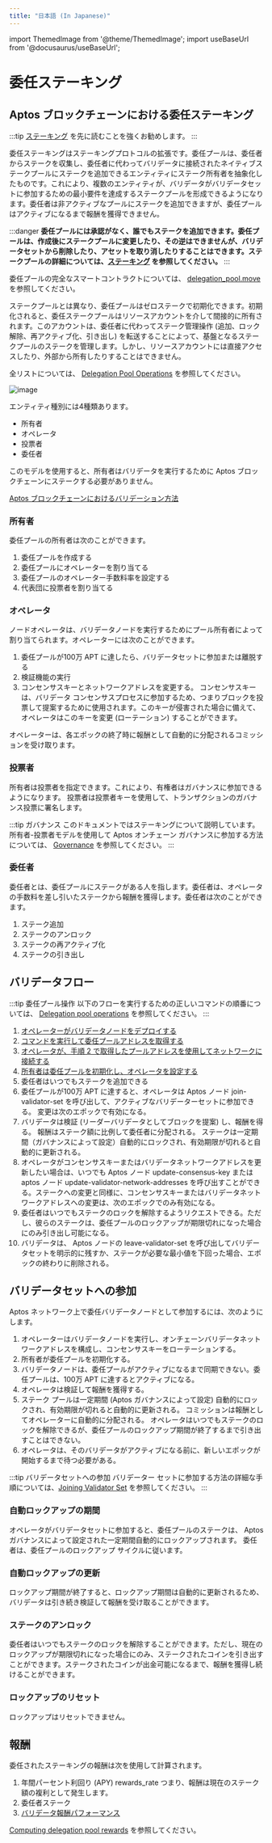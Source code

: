 ```yaml
---
title: "日本語 (In Japanese)"
---
```


import ThemedImage from '@theme/ThemedImage';
import useBaseUrl from '@docusaurus/useBaseUrl';

# 委任ステーキング

## Aptos ブロックチェーンにおける委任ステーキング

:::tip
[ステーキング](../staking/in-japanese.md) を先に読むことを強くお勧めします。
:::

委任ステーキングはステーキングプロトコルの拡張です。委任プールは、委任者からステークを収集し、委任者に代わってバリデータに接続されたネイティブステークプールにステークを追加できるエンティティにステーク所有者を抽象化したものです。これにより、複数のエンティティが、バリデータがバリデータセットに参加するための最小要件を達成するステークプールを形成できるようになります。委任者は非アクティブなプールにステークを追加できますが、委任プールはアクティブになるまで報酬を獲得できません。

:::danger **委任プールには承認がなく、誰でもステークを追加できます。委任プールは、作成後にステークプールに変更したり、その逆はできませんが、バリデータセットから削除したり、アセットを取り消したりすることはできます。ステークプールの詳細については、[ステーキング](../staking/in-japanese.md) を参照してください。**
:::

委任プールの完全なスマートコントラクトについては、 [delegation_pool.move](https://github.com/aptos-labs/aptos-core/blob/main/aptos-move/framework/aptos-framework/sources/delegation_pool.move) を参照してください。

ステークプールとは異なり、委任プールはゼロステークで初期化できます。初期化されると、委任ステークプールはリソースアカウントを介して間接的に所有されます。このアカウントは、委任者に代わってステーク管理操作 (追加、ロック解除、再アクティブ化、引き出し) を転送することによって、基盤となるステークプールのステークを管理します。しかし、リソースアカウントには直接アクセスしたり、外部から所有したりすることはできません。

全リストについては、 [Delegation Pool Operations](../../nodes/validator-node/operator/delegation-pool-operations.md) を参照してください。

![image](https://user-images.githubusercontent.com/120680608/234953723-ae6cc89e-76d8-4014-89f3-ec8799c7b281.png)

エンティティ種別には4種類あります。

- 所有者
- オペレータ
- 投票者
- 委任者

このモデルを使用すると、所有者はバリデータを実行するために Aptos ブロックチェーンにステークする必要がありません。

[Aptos ブロックチェーンにおけるバリデーション方法](../staking/in-japanese.md#aptos-ブロックチェーンにおけるバリデーション)

### 所有者

委任プールの所有者は次のことができます。

1. 委任プールを作成する
2. 委任プールにオペレーターを割り当てる
3. 委任プールのオペレーター手数料率を設定する
4. 代表団に投票者を割り当てる

### オペレータ

ノードオペレータは、バリデータノードを実行するためにプール所有者によって割り当てられます。オペレーターには次のことができます。

1. 委任プールが100万 APT に達したら、バリデータセットに参加または離脱する
2. 検証機能の実行
3. コンセンサスキーとネットワークアドレスを変更する。 コンセンサスキーは、バリデータ コンセンサスプロセスに参加するため、つまりブロックを投票して提案するために使用されます。このキーが侵害された場合に備えて、オペレータはこのキーを変更 (ローテーション) することができます。

オペレーターは、各エポックの終了時に報酬として自動的に分配されるコミッションを受け取ります。

### 投票者

所有者は投票者を指定できます。これにより、有権者はガバナンスに参加できるようになります。 投票者は投票者キーを使用して、トランザクションのガバナンス投票に署名します。

:::tip ガバナンス
このドキュメントではステーキングについて説明しています。 所有者-投票者モデルを使用して Aptos オンチェーン ガバナンスに参加する方法については、 [Governance](../governance.md) を参照してください。
:::

### 委任者

委任者とは、委任プールにステークがある人を指します。委任者は、オペレータの手数料を差し引いたステークから報酬を獲得します。委任者は次のことができます。

1. ステーク追加
2. ステークのアンロック
3. ステークの再アクティブ化
4. ステークの引き出し

## バリデータフロー

:::tip 委任プール操作
以下のフローを実行するための正しいコマンドの順番については、 [Delegation pool operations](../../nodes/validator-node/operator/delegation-pool-operations.md) を参照してください。
:::

1. [オペレーターがバリデータノードをデプロイする](../../nodes/validator-node/operator/running-validator-node/index.md)
2. [コマンドを実行して委任プールアドレスを取得する](../../nodes/validator-node/operator/delegation-pool-operations.md#initialize-a-delegation-pool)
3. [オペレータが、手順 2 で取得したプールアドレスを使用してネットワークに接続する](../../nodes/validator-node/operator/connect-to-aptos-network.md)
4. [所有者は委任プールを初期化し、オペレータを設定する](../../nodes/validator-node/operator/delegation-pool-operations.md#initialize-a-delegation-pool)
5. 委任者はいつでもステークを追加できる
6. 委任プールが100万 APT に達すると、オペレータは Aptos ノード join-validator-set を呼び出して、アクティブなバリデーターセットに参加できる。 変更は次のエポックで有効になる。
7. バリデータは検証 (リーダーバリデータとしてブロックを提案) し、報酬を得る。 報酬はステーク額に比例して委任者に分配される。 ステークは一定期間（ガバナンスによって設定）自動的にロックされ、有効期限が切れると自動的に更新される。
8. オペレータがコンセンサスキーまたはバリデータネットワークアドレスを更新したい場合は、いつでも Aptos ノード update-consensus-key または aptos ノード update-validator-network-addresses を呼び出すことができる。ステークへの変更と同様に、コンセンサスキーまたはバリデータネットワークアドレスへの変更は、次のエポックでのみ有効になる。
9. 委任者はいつでもステークのロックを解除するようリクエストできる。ただし、彼らのステークは、委任プールのロックアップが期限切れになった場合にのみ引き出し可能になる。
10. バリデータは、 Aptos ノードの leave-validator-set を呼び出してバリデータセットを明示的に残すか、ステークが必要な最小値を下回った場合、エポックの終わりに削除される。

## バリデータセットへの参加

Aptos ネットワーク上で委任バリデータノードとして参加するには、次のようにします。

1. オペレーターはバリデータノードを実行し、オンチェーンバリデータネットワークアドレスを構成し、コンセンサスキーをローテーションする。
2. 所有者が委任プールを初期化する。
3. バリデータノードは、委任プールがアクティブになるまで同期できない。委任プールは、100万 APT に達するとアクティブになる。
4. オペレータは検証して報酬を獲得する。
5. ステーク プールは一定期間 (Aptos ガバナンスによって設定) 自動的にロックされ、有効期限が切れると自動的に更新される。 コミッションは報酬としてオペレーターに自動的に分配される。 オペレータはいつでもステークのロックを解除できるが、委任プールのロックアップ期間が終了するまで引き出すことはできない。
6. オペレータは、そのバリデータがアクティブになる前に、新しいエポックが開始するまで待つ必要がある。

:::tip バリデータセットへの参加
バリデーター セットに参加する方法の詳細な手順については、[Joining Validator Set](../../nodes/validator-node/operator/connect-to-aptos-network.md#join-the-validator-set) を参照してください。
:::

### 自動ロックアップの期間

オペレータがバリデータセットに参加すると、委任プールのステークは、 Aptos ガバナンスによって設定された一定期間自動的にロックアップされます。 委任者は、委任プールのロックアップ サイクルに従います。

### 自動ロックアップの更新

ロックアップ期間が終了すると、ロックアップ期間は自動的に更新されるため、バリデータは引き続き検証して報酬を受け取ることができます。

### ステークのアンロック

委任者はいつでもステークのロックを解除することができます。ただし、現在のロックアップが期限切れになった場合にのみ、ステークされたコインを引き出すことができます。ステークされたコインが出金可能になるまで、報酬を獲得し続けることができます。

### ロックアップのリセット

ロックアップはリセットできません。

## 報酬

委任されたステーキングの報酬は次を使用して計算されます。

1. 年間パーセント利回り (APY) rewards_rate つまり、報酬は現在のステーク額の複利として発生します。
2. 委任者ステーク
3. [バリデータ報酬パフォーマンス](../../concepts/staking/in-japanese.md#報酬の式)

[Computing delegation pool rewards](../../nodes/validator-node/operator/delegation-pool-operations.md#compute-delegation-pool-rewards-earned) を参照してください。
